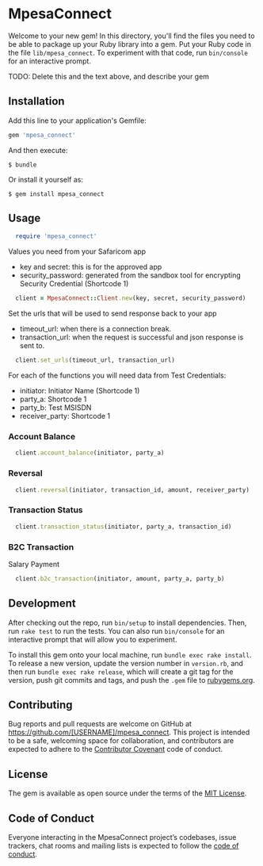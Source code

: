 # MpesaConnect

Welcome to your new gem! In this directory, you'll find the files you need to be able to package up your Ruby library into a gem. Put your Ruby code in the file `lib/mpesa_connect`. To experiment with that code, run `bin/console` for an interactive prompt.

TODO: Delete this and the text above, and describe your gem

## Installation

Add this line to your application's Gemfile:

```ruby
gem 'mpesa_connect'
```

And then execute:

    $ bundle

Or install it yourself as:

    $ gem install mpesa_connect

## Usage

```ruby
  require 'mpesa_connect'
```

Values you need from your Safaricom app

- key and secret: this is for the approved app
- security_password: generated from the sandbox tool for encrypting Security Credential (Shortcode 1)

```ruby
  client = MpesaConnect::Client.new(key, secret, security_password)
```

Set the urls that will be used to send response back to your app

- timeout_url: when there is a connection break.
- transaction_url: when the request is successful and json response is sent to.

```ruby
  client.set_urls(timeout_url, transaction_url)
```

For each of the functions you will need data from Test Credentials:

- initiator: Initiator Name (Shortcode 1)
- party_a: Shortcode 1
- party_b: Test MSISDN
- receiver_party: Shortcode 1

### Account Balance

```ruby
  client.account_balance(initiator, party_a)
```

### Reversal

```ruby
  client.reversal(initiator, transaction_id, amount, receiver_party)
```

### Transaction Status

```ruby
  client.transaction_status(initiator, party_a, transaction_id)
```

### B2C Transaction

Salary Payment

```ruby
  client.b2c_transaction(initiator, amount, party_a, party_b)
```

## Development

After checking out the repo, run `bin/setup` to install dependencies. Then, run `rake test` to run the tests. You can also run `bin/console` for an interactive prompt that will allow you to experiment.

To install this gem onto your local machine, run `bundle exec rake install`. To release a new version, update the version number in `version.rb`, and then run `bundle exec rake release`, which will create a git tag for the version, push git commits and tags, and push the `.gem` file to [rubygems.org](https://rubygems.org).

## Contributing

Bug reports and pull requests are welcome on GitHub at https://github.com/[USERNAME]/mpesa_connect. This project is intended to be a safe, welcoming space for collaboration, and contributors are expected to adhere to the [Contributor Covenant](http://contributor-covenant.org) code of conduct.

## License

The gem is available as open source under the terms of the [MIT License](http://opensource.org/licenses/MIT).

## Code of Conduct

Everyone interacting in the MpesaConnect project’s codebases, issue trackers, chat rooms and mailing lists is expected to follow the [code of conduct](https://github.com/[USERNAME]/mpesa_connect/blob/master/CODE_OF_CONDUCT.md).
